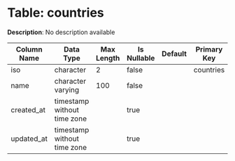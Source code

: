 # Table: countries

**Description**: No description available

| Column Name | Data Type | Max Length | Is Nullable | Default | Primary Key | Foreign Key |
|-------------|-----------|------------|-------------|---------|-------------|-------------|
| iso | character | 2 | false |  | countries | countries |
| name | character varying | 100 | false |  |  |  |
| created_at | timestamp without time zone |  | true |  |  |  |
| updated_at | timestamp without time zone |  | true |  |  |  |
